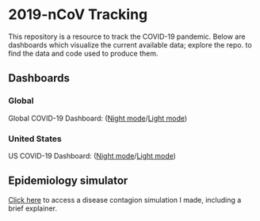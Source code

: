 # 2019-nCoV Tracking

This repository is a resource to track the COVID-19 pandemic. Below are dashboards which visualize the current available data; explore the repo. to find the data and code used to produce them.

## Dashboards
### Global
Global COVID-19 Dashboard: ([Night mode](https://raw.githack.com/rcberg/2019-ncov-tracking/master/sars-cov-2-interactive.html)/[Light mode](https://raw.githack.com/rcberg/2019-ncov-tracking/master/sars-cov-2-interactive-light.html))

### United States
US COVID-19 Dashboard: ([Night mode](https://raw.githack.com/rcberg/2019-ncov-tracking/master/sars-cov-2-interactive-uscounties.html)/[Light mode](https://raw.githack.com/rcberg/2019-ncov-tracking/master/sars-cov-2-interactive-uscounties-light.html))

## Epidemiology simulator

[Click here](https://github.com/rcberg/2019-ncov-tracking/tree/master/econepimodel) to access a disease contagion simulation I made, including a brief explainer.
